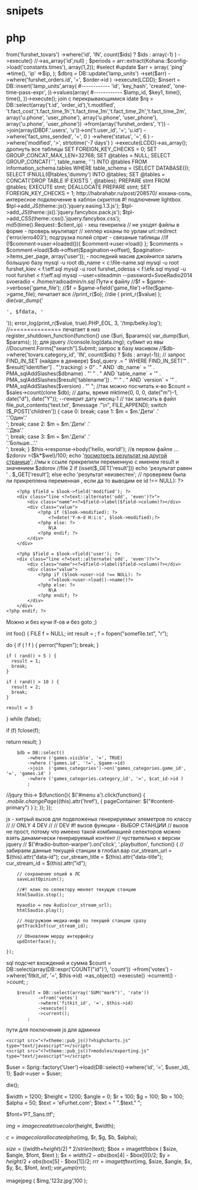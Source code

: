 # snipets
# php

<?php foreach ($items as $itm):?>

<?php endforeach;?>

<?php
$q = DB::select('id','maktx_ru','ean11','url')
	->from('furshet_tovars')
	->where('id', 'IN', count($ids) ? $ids : array(-1) )
	->execute()
	//->as_array('id',null)
	;

$periods = arr::extract(Kohana::$config->load('constants.times'), array(1,2));

		#select

			
		#update
		$arr = array(
			'ping' =>time(),
			'ip'   =>$ip,
			);

		$dbrq = DB::update('lamp_units')
			->set($arr)
			->where('furshet_orders.id', '=', $order->id )
			->execute(LCDD);
	

		$insert = DB::insert('lamp_units',array(
				#------------
				'id',
				'key_hash',
				'created',
				'one-time-pass-expr',

			))->values(array(
				#------------
				$lamp_id,
				$key1,
				time(),
				time(),
			))->execute();
			
			
		join c перекрывающимися idate

		$rq = DB::select(array('t.id', 'order_id'),'t.modified', 't.fact_cost','t.fact_time_1h','t.fact_time_1m','t.fact_time_2h','t.fact_time_2m', array('u.phone', 'user_phone'), array('u.phone', 'user_phone'), array('u.phone', 'user_phone'))
			->from(array('furshet_orders', 't'))
			->join(array(DBDF.'.users', 'u'))->on('t.user_id', '=', 'u.id')
			->where('fact_sms_sended', '=', 0 )
			->where('status', '=', 6 )
			->where('modified', '>', strtotime('-7 days') )
			->execute(LCDD)->as_array();			
			

			
			дропнуть все таблицы

SET FOREIGN_KEY_CHECKS = 0;
SET GROUP_CONCAT_MAX_LEN=32768;
SET @tables = NULL;
SELECT GROUP_CONCAT('`', table_name, '`') INTO @tables
  FROM information_schema.tables
  WHERE table_schema = (SELECT DATABASE());
SELECT IFNULL(@tables,'dummy') INTO @tables;

SET @tables = CONCAT('DROP TABLE IF EXISTS ', @tables);
PREPARE stmt FROM @tables;
EXECUTE stmt;
DEALLOCATE PREPARE stmt;
SET FOREIGN_KEY_CHECKS = 1;



http://habrahabr.ru/post/208570/
кохана-соль, интересное подключение в хаблон скриптов
#! подлючение lightbox
$tpl->add_JS(theme::js().'jquery.easing.1.3.js');
$tpl->add_JS(theme::js().'jquery.fancybox.pack.js');
$tpl->add_CSS(theme::css().'jquery.fancybox.css');

md5(time().Request::$client_ip) - хеш генерилка

// не уходят файлы в форме - проверь муьтипарт

// хелпер коханы по урлам
url::redirect ('error/erro403');


подгрузка полей сприг - связаные таблицы
//if (!$comment->user->loaded()){ $comment->user->load() };
$comments = $comment->load($db->offset($pagination->offset), $pagination->items_per_page, array('user'));
- последний масив джойнится


залить большую базу
mysql -u root db_name < c:\file-name.sql
mysql -u root furshet_kiev < f:\eff.sql
mysql -u root furshet_odessa < f:\efe.sql
mysql -u root furshet < f:\eff.sql


mysql --user=siteadmin --password=SvoeRadio2014 svoeradio < /home/radioadmin/n.sql

Пути к файлу
//$f = $game->verbose('game_file');
//$f = $game->field('game_file')->file($game->game_file);


печатает все
//print_r($o);
//die  (	print_r($value)	);
die(var_dump('<pre>', $fdata, '</pre>'));
error_log(print_r($value, true).PHP_EOL, 3, '/tmp/belky.log');


//=============== печатает в низ
			register_shutdown_function(function() use ($uri, $params){
				var_dump($uri, $params);
			});

для jquery
	//console.log(data.img);		

субмит из явы
	//Document.Forms["search"].Submit;

запрос в базу масивом
//$db->where('tovars.category_id', 'IN', count($ids) ? $ids : array(-1));

// запрос FIND_IN_SET  (найден в денвере)
$sql_query .=
                " WHERE FIND_IN_SET('" . $result['identifier'] . "',tracking) > 0" .
                " AND `db_name` = '" . PMA_sqlAddSlashes($dbname) . "' " .
                " AND `table_name` = '" . PMA_sqlAddSlashes($result['tablename']) . "' " .
                " AND `version` = '" . PMA_sqlAddSlashes($version) . "' ";
 

//так можно посчитать к-во
$count = $sales->count(clone $db);		



// даты, время
mktime(0, 0, 0, date("m")-1, date("d"),   date("Y")); --генерит дату месяц-1

		
// так записать в файл
	file_put_contents('text.txt',  $message ."\n", FILE_APPEND);	
		
		
		
			switch ($_POST['children'])
			{	
				case 0: 
					break; 
				case 1: 
					$m = $m.'Дети'						.'</br>'.'Один'.'</br>';
					break; 
				case 2: 
					$m = $m.'Дети'						.'</br>'.'Два'.'</br>';
					break; 
				case 3: 
					$m = $m.'Дети'						.'</br>'.'Больше...'.'</br>';
					break; 

				}
				
				
				
				$this->response->body('hello, world!');
				
				
 
//в первом файле
...
$zdorov =($k*$wel)/100;
echo '<a href="file2.php?result=' . $zdorov .'">посмотреть результат на другой странице</a>';
//мы к ссыле прекрепили переменную с именем result  и значением $zdorov
 

 
//file 2
if (isset($_GET['result']))
 echo 'результат равен ' . $_GET['result'];
else
 echo 'результат неизвестен';
// проверяем была ли прикреплена переменная , если да то выводим ее
 


	<?php if ($look->id !== NULL): ?>
		<?php $field = $look->field('modified'); ?>
		<div class="line <?=text::alternate('odd', 'even')?>">
			<div class="name"><?=$field->label($field->column)?></div>
			<div class="value">
				<?php if ($look->modified): ?>
					<?=date('Y-m-d H:i:s', $look->modified);?>
				<?php else: ?>
					N\A
				<?php endif; ?>
			</div>
		</div>

		<?php $field = $look->field('user'); ?>
		<div class="line <?=text::alternate('odd', 'even')?>">
			<div class="name"><?=$field->label($field->column)?></div>
			<div class="value">
				<?php if ($look->user->id !== NULL): ?>
					<?=$look->user->load()->name()?>
				<?php else: ?>
					N\A
				<?php endif; ?>
			</div>
		</div>
	<?php endif; ?>




Можно и без кучи if-ов и без goto ;)

int foo()
{
  FILE f = NULL;
  int result = ;
  f = fopen("somefile.txt", "r");
 
  do {
    if ( ! f ) {
      perror("fopen");
      break;
    }
 
    if ( rand() > 5 ) {
      result = 1;
      break;
    }
 
    if ( rand() > 10 ) {
      result = 2;
      break;
    }
 
    result = 3
 
  } while (false);
 
  if (f)
    fclose(f);
 
  return result;
}

		$db = DB::select()
			->where	('games.visible', '=', TRUE)
			->where	('games.id', '!=', $game->id)	
			->join	('games_categories')->on('games_categories.game_id', '=', 'games.id' )
			->where	('games_categories.category_id', '=', $cat_id->id )	
			;


//jqury this->
$(function(){
            $('#menu a').click(function() {
                $.mobile.changePage($(this).attr('href'), {
                    pageContainer: $("#content-primary")
                } );
            });
        });


js - хитрый вызов для подвложеных генерируемых элеметров по классу
//
//  ONLY 4 DEV
//
    // DEV #! вызов функции - ВЫБОР СТАНЦИИ
    // вызов не прост, потому что имеено такой комбинацией селекторов можно взять динамически генерируемый контент
    // чуствительно к версии jquery
    // 
    $('#radio-button-warper').on('click', '.playbutton', function() {
        // забираем данные текущей станции в глобал.вар
        cur_stream_url   = $(this).attr("data-id");
        cur_stream_title = $(this).attr("data-title");
        cur_stream_id    = $(this).attr("id");

        // сохранение опций в ЛС
        saveLastOpinion();

        //#! клик по селектору меняет текущую станцию
        html5audio.stop();

        myaudio = new Audio(cur_stream_url);
        html5audio.play();

        // подгружаем медиа-инфо по текущей станции сразу
        getTrackInf(cur_stream_id);

        // Обновляем морду интерфейсу
        updInterface();

    });


sql подсчет вхождений и сумма
		$count = DB::select(array(DB::expr('COUNT("id")'), 'count'))
			->from('votes')
			->where('fitkit_id', '=', $this->id)
			->as_object()
			->execute()
			->current()
			->count;
			;

		$result = DB::select(array('SUM("mark")', 'rate'))
				->from('votes')
				->where('fitkit_id', '=', $this->id)
				->execute()
				->current();
			;
пути для поключения js для админки

	<script src="<?=theme::pub_js()?>highcharts.js" type="text/javascript"></script>
	<script src="<?=theme::pub_js()?>modules/exporting.js" type="text/javascript"></script>
	
	
$user = Sprig::factory('User')->load(DB::select()->where('id', '=', $user_id), 1);
$adr->user = $user;


die();

$width = 1200;
$height = 1200;
$angle = 0;
$r = 100; $g = 100; $b = 100;
$alpha = 50;
$text = 'eFurhet.com';
$text = "   ".$text."   ";

$font='PT_Sans.ttf';

$img = imagecreatetruecolor ($height, $width);

$c = imagecolorallocatealpha($img, $r, $g, $b, $alpha);

$size = (($width+$height)/2)*2/strlen($text);
$box  = imagettfbbox ( $size, $angle, $font, $text );
$x = $width/2 - abs($box[4] - $box[0])/2;
$y = $height/2 + abs($box[5] - $box[1])/2;
$rrr = imagettftext($img, $size, $angle, $x, $y, $c, $font, $text);
var_dump($rrr);

imagejpeg ( $img,'123z.jpg',100 );

